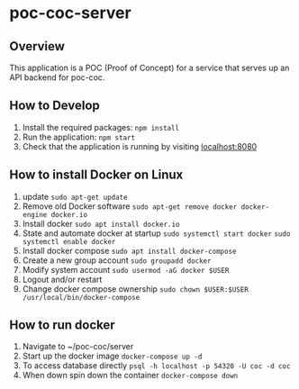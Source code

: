 # poc-coc-server

## Overview

This application is a POC (Proof of Concept) for a service that serves up an API backend for poc-coc.

## How to Develop

1. Install the required packages: `npm install`
2. Run the application: `npm start`
3. Check that the application is running by visiting [localhost:8080](http://localhost:8080)


## How to install Docker on Linux
1. update `sudo apt-get update`
2. Remove old Docker software `sudo apt-get remove docker docker-engine docker.io`
3. Install docker `sudo apt install docker.io`
4. State and automate docker at startup `sudo systemctl start docker` `sudo systemctl enable docker`
5. Install docker compose `sudo apt install docker-compose`
6. Create a new group account `sudo groupadd docker`
7. Modify system account `sudo usermod -aG docker $USER`
8. Logout and/or restart
9. Change docker compose ownership `sudo chown $USER:$USER /usr/local/bin/docker-compose`

## How to run docker
1. Navigate to ~/poc-coc/server
2. Start up the docker image `docker-compose up -d`
3. To access database directly `psql -h localhost -p 54320 -U coc -d coc`
3. When down spin down the container `docker-compose down`